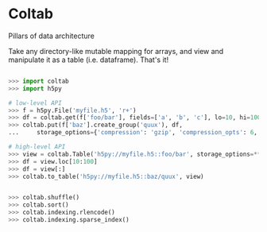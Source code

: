 # Coltab
Pillars of data architecture

Take any directory-like mutable mapping for arrays, and view and manipulate it as a table (i.e. dataframe). That's it!

```python

>>> import coltab
>>> import h5py

# low-level API
>>> f = h5py.File('myfile.h5', 'r+')
>>> df = coltab.get(f['foo/bar'], fields=['a', 'b', 'c'], lo=10, hi=100)
>>> coltab.put(f['baz'].create_group('quux'), df, 
... 	storage_options={'compression': 'gzip', 'compression_opts': 6, 'shuffle': True})

# high-level API
>>> view = coltab.Table('h5py://myfile.h5::foo/bar', storage_options=**opts)  # dask dataframe?
>>> df = view.loc[10:100]
>>> df = view[:]
>>> coltab.to_table('h5py://myfile.h5::baz/quux', view)


>>> coltab.shuffle()
>>> coltab.sort()
>>> coltab.indexing.rlencode()
>>> coltab.indexing.sparse_index()


```
